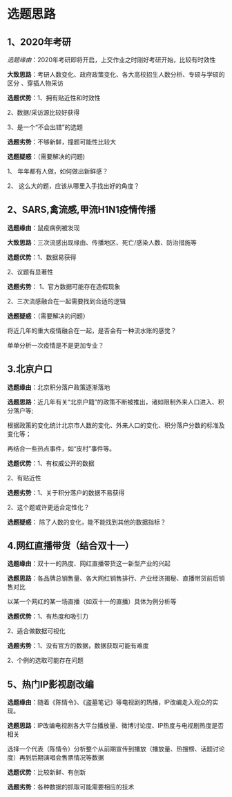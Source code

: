 # 选题思路 # 
## 1、2020年考研 ##
*选题缘由*：2020年考研即将开启，上交作业之时刚好考研开始，比较有时效性 

**大致思路**：考研人数变化、政府政策变化、各大高校招生人数分析、专硕与学硕的区分 、穿插人物采访
          
**选题优势**：1、拥有贴近性和时效性  

2、数据/采访源比较好获得 

3、是一个“不会出错”的选题 
          
**选题劣势**：不够新鲜，撞题可能性比较大 

**选题疑惑**：（需要解决的问题) 

1、 年年都有人做，如何做出新鲜感？ 

2、 这么大的题，应该从哪里入手找出好的角度？
 
## 2、SARS,禽流感,甲流H1N1疫情传播 ## 

**选题缘由**：鼠疫病例被发现 

**大致思路**：三次流感出现缘由、传播地区、死亡/感染人数、防治措施等 

**选题优势**：1、数据易获得  
 
 2、议题有显著性 
 
**选题劣势**： 1、官方数据可能存在造假现象 
 
 2、三次流感融合在一起需要找到合适的逻辑  

**选题疑惑**：（需要解决的问题） 

将近几年的重大疫情融合在一起，是否会有一种流水账的感觉？ 

单单分析一次疫情是不是更加专业？ 

## 3.北京户口 ##
**选题缘由**：北京积分落户政策逐渐落地 

**选题思路**：近几年有关“北京户籍”的政策不断被推出，诸如限制外来人口进入、积分落户等; 

根据政策的变化统计北京市人数的变化、外来人口的变化、积分落户分数的标准及变化等； 

再结合一些热点事件，如“皮村”事件等。 

**选题优势**：1、有权威公开的数据 

2、有贴近性 

**选题劣势**：1、关于积分落户的数据不易获得  

2、这个题或许更适合定性化？ 

**选题疑惑**： 除了人数的变化，能不能找到其他的数据指标？ 

## 4.网红直播带货（结合双十一） ## 

**选题缘由**：双十一的热度、网红直播带货这一新型产业的兴起 

**选题思路**：各品牌总销售量、各大网红销售排行、产业经济揭秘、直播带货前后销售对比  

以某一个网红的某一场直播（如双十一的直播）具体为例分析等 
          
**选题优势**：1、有热度和吸引力 

2、适合做数据可视化 

**选题劣势**：1、没有官方的数据，数据获取可能有难度 

2、个例的选取可能存在问题  

## 5、热门IP影视剧改编 ##
**选题缘由**：随着《陈情令》、《盗墓笔记》等电视剧的热播，IP改编走入观众的实现。 

**选题思路**：IP改编电视剧各大平台播放量、微博讨论度、IP热度与电视剧热度是否相关 

选择一个代表（陈情令）分析整个从前期宣传到播放（播放量、热搜榜、话题讨论度）再到后期演唱会售票情况等数据 

**选题优势**：比较新鲜、有创新 

**选题劣势**：各种数据的抓取可能需要相应的技术






